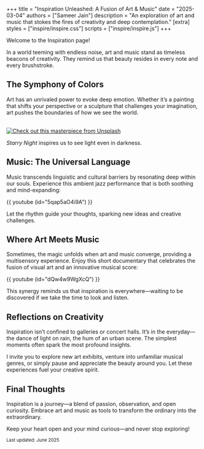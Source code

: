 +++
title = "Inspiration Unleashed: A Fusion of Art & Music"
date = "2025-03-04"
authors = ["Sameer Jain"]
description = "An exploration of art and music that stokes the fires of creativity and deep contemplation."
[extra]
styles = ["inspire/inspire.css"]
scripts = ["inspire/inspire.js"]
+++

Welcome to the Inspiration page!

In a world teeming with endless noise, art and music stand as timeless beacons of creativity. They remind us that beauty resides in every note and every brushstroke.

## The Symphony of Colors

Art has an unrivaled power to evoke deep emotion. Whether it’s a painting that shifts your perspective or a sculpture that challenges your imagination, art pushes the boundaries of how we see the world.


\
[![Check out this masterpiece from Unsplash](https://images.unsplash.com/photo-1635410773896-da585e1fe138?q=80&w=2063&auto=format&fit=crop&ixlib=rb-4.0.3&ixid=M3wxMjA3fDB8MHxwaG90by1wYWdlfHx8fGVufDB8fHx8fA%3D%3D#full-bleed)](https://unsplash.com/photos/a-mountain-lake-surrounded-by-trees-and-snow-CqTOTZh5vrs)

*Starry Night* inspires us to see light even in darkness.

## Music: The Universal Language

Music transcends linguistic and cultural barriers by resonating deep within our souls. Experience this ambient jazz performance that is both soothing and mind-expanding:

{{ youtube (id="5qap5aO4i9A") }}

Let the rhythm guide your thoughts, sparking new ideas and creative challenges.

## Where Art Meets Music

Sometimes, the magic unfolds when art and music converge, providing a multisensory experience. Enjoy this short documentary that celebrates the fusion of visual art and an innovative musical score:

{{ youtube (id="dQw4w9WgXcQ") }}

This synergy reminds us that inspiration is everywhere—waiting to be discovered if we take the time to look and listen.

## Reflections on Creativity

Inspiration isn’t confined to galleries or concert halls. It’s in the everyday—the dance of light on rain, the hum of an urban scene. The simplest moments often spark the most profound insights.

I invite you to explore new art exhibits, venture into unfamiliar musical genres, or simply pause and appreciate the beauty around you. Let these experiences fuel your creative spirit.

## Final Thoughts

Inspiration is a journey—a blend of passion, observation, and open curiosity. Embrace art and music as tools to transform the ordinary into the extraordinary.

Keep your heart open and your mind curious—and never stop exploring!

<small>Last updated: June 2025</small>

